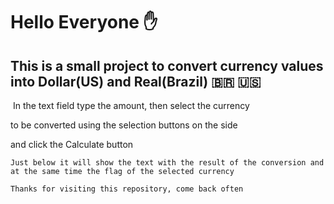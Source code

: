 # Hello Everyone :hand:

## This is a small project to convert currency values into Dollar(US) and Real(Brazil) :brazil: :us:



​    In the text field type the amount, then select the currency 

to be converted using the selection buttons on the side 

and click the Calculate button

```
Just below it will show the text with the result of the conversion and at the same time the flag of the selected currency
```

```
Thanks for visiting this repository, come back often
```

